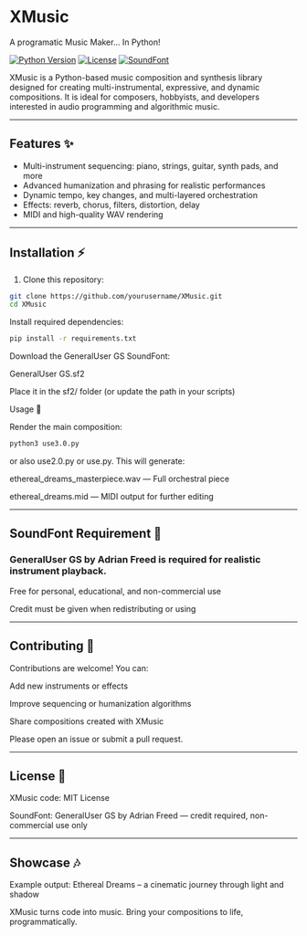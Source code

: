 # XMusic
A programatic Music Maker... In Python!

[![Python Version](https://img.shields.io/badge/python-3.11+-blue)](https://www.python.org/)
[![License](https://img.shields.io/badge/license-MIT-green)](LICENSE)
[![SoundFont](https://img.shields.io/badge/SoundFont-GeneralUser%20GS-yellow)](https://schristiancollins.com/generaluser.php)

XMusic is a Python-based music composition and synthesis library designed for creating multi-instrumental, expressive, and dynamic compositions. It is ideal for composers, hobbyists, and developers interested in audio programming and algorithmic music.

---

## Features ✨

- Multi-instrument sequencing: piano, strings, guitar, synth pads, and more  
- Advanced humanization and phrasing for realistic performances  
- Dynamic tempo, key changes, and multi-layered orchestration  
- Effects: reverb, chorus, filters, distortion, delay  
- MIDI and high-quality WAV rendering  

---

## Installation ⚡

1. Clone this repository:

```bash
git clone https://github.com/yourusername/XMusic.git
cd XMusic
```
Install required dependencies:
```bash
pip install -r requirements.txt
```

Download the GeneralUser GS SoundFont:

GeneralUser GS.sf2

Place it in the sf2/ folder (or update the path in your scripts)

Usage 🎹

Render the main composition:
```bash
python3 use3.0.py
```
or also use2.0.py or use.py.
This will generate:

ethereal_dreams_masterpiece.wav — Full orchestral piece

ethereal_dreams.mid — MIDI output for further editing

---

## SoundFont Requirement 🎼

### GeneralUser GS by Adrian Freed is required for realistic instrument playback.

Free for personal, educational, and non-commercial use

Credit must be given when redistributing or using

---

## Contributing 🤝

Contributions are welcome! You can:

Add new instruments or effects

Improve sequencing or humanization algorithms

Share compositions created with XMusic

Please open an issue or submit a pull request.

---

## License 📝

XMusic code: MIT License

SoundFont: GeneralUser GS by Adrian Freed — credit required, non-commercial use only

---

## Showcase 🎶

Example output: Ethereal Dreams – a cinematic journey through light and shadow

XMusic turns code into music. Bring your compositions to life, programmatically.

